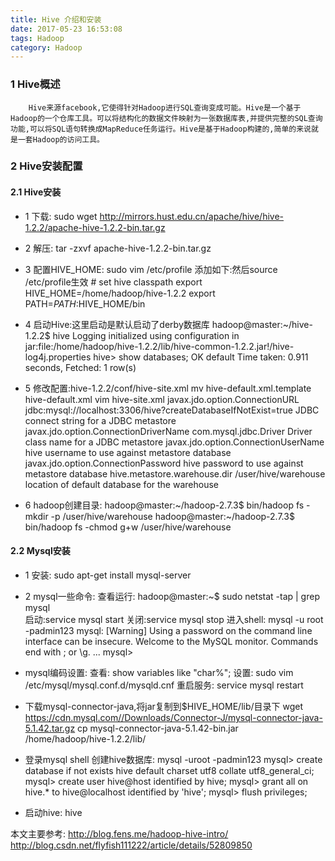 ```yaml
---
title: Hive 介绍和安装
date: 2017-05-23 16:53:08 
tags: Hadoop
category: Hadoop
---
```

### 1 Hive概述
        Hive来源facebook,它使得针对Hadoop进行SQL查询变成可能。Hive是一个基于Hadoop的一个仓库工具。可以将结构化的数据文件映射为一张数据库表,并提供完整的SQL查询功能,可以将SQL语句转换成MapReduce任务运行。Hive是基于Hadoop构建的,简单的来说就是一套Hadoop的访问工具。
		
### 2 Hive安装配置
#### 2.1 Hive安装
+ 1 下载: sudo wget http://mirrors.hust.edu.cn/apache/hive/hive-1.2.2/apache-hive-1.2.2-bin.tar.gz
+ 2 解压:
		tar -zxvf apache-hive-1.2.2-bin.tar.gz
+ 3 配置HIVE_HOME: sudo vim /etc/profile 添加如下:然后source /etc/profile生效
		# set hive classpath
		export HIVE_HOME=/home/hadoop/hive-1.2.2
		export PATH=$PATH:$HIVE_HOME/bin

+ 4 启动Hive:这里启动是默认启动了derby数据库
		hadoop@master:~/hive-1.2.2$ hive
		Logging initialized using configuration in jar:file:/home/hadoop/hive-1.2.2/lib/hive-common-1.2.2.jar!/hive-log4j.properties
		hive> show databases;
		OK
		default
		Time taken: 0.911 seconds, Fetched: 1 row(s)
+ 5 修改配置:hive-1.2.2/conf/hive-site.xml
		mv hive-default.xml.template hive-default.xml
		vim hive-site.xml
		<?xml version="1.0" encoding="UTF-8" standalone="no"?>
		<?xml-stylesheet type="text/xsl" href="configuration.xsl"?>
		<configuration>
		  <property>
			<name>javax.jdo.option.ConnectionURL</name>
			<value>jdbc:mysql://localhost:3306/hive?createDatabaseIfNotExist=true</value>
			<description>JDBC connect string for a JDBC metastore</description>
		  </property>
		  <property>
			<name>javax.jdo.option.ConnectionDriverName</name>
			<value>com.mysql.jdbc.Driver</value>
			<description>Driver class name for a JDBC metastore</description>
		  </property>
		  <property>
			<name>javax.jdo.option.ConnectionUserName</name>
			<value>hive</value>
			<description>username to use against metastore database</description>
		  </property>
		  <property>
			<name>javax.jdo.option.ConnectionPassword</name>
			<value>hive</value>
			<description>password to use against metastore database</description>
		  </property>
		  <property>
				<name>hive.metastore.warehouse.dir</name>
				<value>/user/hive/warehouse</value>
			  <description>location of default database for the warehouse</description>
			</property>
		</configuration>
+ 6 hadoop创建目录:
		hadoop@master:~/hadoop-2.7.3$ bin/hadoop fs -mkdir -p /user/hive/warehouse
		hadoop@master:~/hadoop-2.7.3$ bin/hadoop fs -chmod g+w /user/hive/warehouse
#### 2.2 Mysql安装
+ 1 安装: sudo apt-get install mysql-server
+ 2 mysql一些命令:
		查看运行:  hadoop@master:~$ sudo netstat -tap | grep mysql	
		启动:service mysql start
		关闭:service mysql stop
		进入shell:  mysql -u root -padmin123
			mysql: [Warning] Using a password on the command line interface can be insecure.
			Welcome to the MySQL monitor.  Commands end with ; or \g.
			...
			mysql>
+ mysql编码设置:
		查看: show variables like "char%";
		设置: sudo vim /etc/mysql/mysql.conf.d/mysqld.cnf 
		重启服务: service mysql restart

+ 下载mysql-connector-java,将jar复制到$HIVE_HOME/lib/目录下
		wget https://cdn.mysql.com//Downloads/Connector-J/mysql-connector-java-5.1.42.tar.gz
		cp mysql-connector-java-5.1.42-bin.jar /home/hadoop/hive-1.2.2/lib/
	
+ 登录mysql shell 创建hive数据库:
		mysql -uroot -padmin123
		mysql> create database if not exists hive default charset utf8 collate utf8_general_ci;
		mysql> create user hive@host identified by hive;
		mysql> grant all on hive.* to hive@localhost identified by 'hive';
		mysql> flush privileges;
+ 启动hive: hive


本文主要参考: 
http://blog.fens.me/hadoop-hive-intro/
http://blog.csdn.net/flyfish111222/article/details/52809850

		
	


			



		
